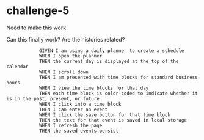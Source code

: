 # challenge-5

Need to make this work

Can this finally work? Are the histories related? 

                GIVEN I am using a daily planner to create a schedule
                WHEN I open the planner
                THEN the current day is displayed at the top of the calendar
                WHEN I scroll down
                THEN I am presented with time blocks for standard business hours
                WHEN I view the time blocks for that day
                THEN each time block is color-coded to indicate whether it is in the past, present, or future
                WHEN I click into a time block
                THEN I can enter an event
                WHEN I click the save button for that time block
                THEN the text for that event is saved in local storage
                WHEN I refresh the page
                THEN the saved events persist
